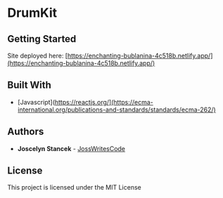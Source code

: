 # DrumKit

## Getting Started

Site deployed here: [https://enchanting-bublanina-4c518b.netlify.app/](https://enchanting-bublanina-4c518b.netlify.app/) 

## Built With

- [Javascript](https://reactjs.org/](https://ecma-international.org/publications-and-standards/standards/ecma-262/)

## Authors

- **Joscelyn Stancek** - [JossWritesCode](https://github.com/JossWritesCode)

## License

This project is licensed under the MIT License
